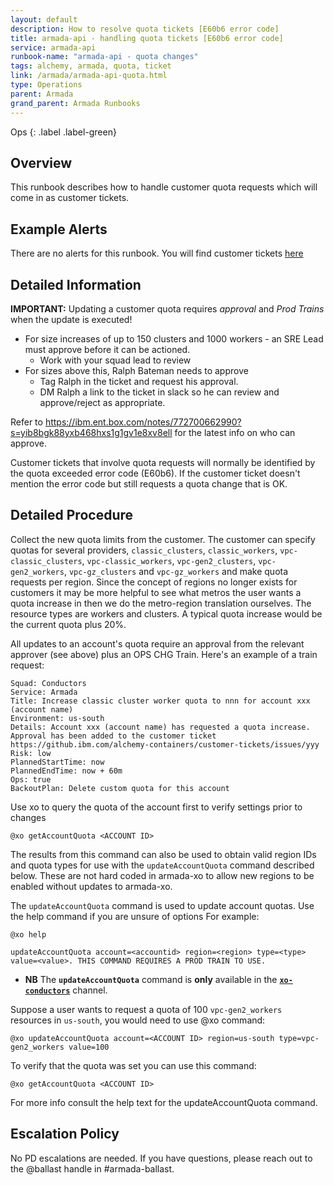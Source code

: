 ```yaml
---
layout: default
description: How to resolve quota tickets [E60b6 error code]
title: armada-api - handling quota tickets [E60b6 error code]
service: armada-api
runbook-name: "armada-api - quota changes"
tags: alchemy, armada, quota, ticket
link: /armada/armada-api-quota.html
type: Operations
parent: Armada
grand_parent: Armada Runbooks
---
```


Ops
{: .label .label-green}

## Overview

This runbook describes how to handle customer quota requests which will come in as customer tickets.

## Example Alerts

There are no alerts for this runbook. You will find customer tickets [here](https://github.ibm.com/alchemy-containers/customer-tickets)

## Detailed Information

**IMPORTANT:** Updating a customer quota requires _approval_ and _Prod Trains_ when the update is executed!

- For size increases of up to 150 clusters and 1000 workers - an SRE Lead must approve before it can be actioned.
   - Work with your squad lead to review
- For sizes above this, Ralph Bateman needs to approve
   - Tag Ralph in the ticket and request his approval.
   - DM Ralph a link to the ticket in slack so he can review and approve/reject as appropriate.

Refer to https://ibm.ent.box.com/notes/772700662990?s=yib8bgk88yxb468hxs1g1gv1e8xv8ell for the latest info on who can approve.

Customer tickets that involve quota requests will normally be identified by the quota exceeded error code (E60b6). If the customer
ticket doesn't mention the error code but still requests a quota change that is OK.


## Detailed Procedure

Collect the new quota limits from the customer. The customer can specify quotas for several providers, `classic_clusters`, `classic_workers`, `vpc-classic_clusters`, `vpc-classic_workers`, `vpc-gen2_clusters`, `vpc-gen2_workers`, `vpc-gz_clusters` and `vpc-gz_workers` and make quota requests per region. Since the concept of regions no longer exists for customers it may be more helpful to see what metros the user wants a quota increase in then we do the metro-region translation ourselves. 
The resource types are workers and clusters. A typical quota increase would be the current quota plus 20%. 

All updates to an account's quota require an approval from the relevant approver (see above) plus an OPS CHG Train. Here's an example of a train request:

```
Squad: Conductors
Service: Armada
Title: Increase classic cluster worker quota to nnn for account xxx (account name)
Environment: us-south
Details: Account xxx (account name) has requested a quota increase. Approval has been added to the customer ticket https://github.ibm.com/alchemy-containers/customer-tickets/issues/yyy
Risk: low
PlannedStartTime: now
PlannedEndTime: now + 60m
Ops: true
BackoutPlan: Delete custom quota for this account
```

Use xo to query the quota of the account first to verify settings prior to changes

```
@xo getAccountQuota <ACCOUNT ID>
```

The results from this command can also be used to obtain valid region IDs and quota types for use with the `updateAccountQuota` command described below. These are not hard coded in armada-xo to allow new regions to be enabled without updates to armada-xo.

The `updateAccountQuota` command is used to update account quotas. Use the help command if you are unsure of options
  For example:
```
@xo help

updateAccountQuota account=<accountid> region=<region> type=<type> value=<value>. THIS COMMAND REQUIRES A PROD TRAIN TO USE.
```
- **NB** The **`updateAccountQuota`** command is **only** available in the [**`xo-conductors`**](https://ibm-argonauts.slack.com/archives/G90E71LSV) channel.

Suppose a user wants to request a quota of 100 `vpc-gen2_workers` resources in `us-south`, you would need to use @xo command:

```
@xo updateAccountQuota account=<ACCOUNT ID> region=us-south type=vpc-gen2_workers value=100
```

To verify that the quota was set you can use this command:

```
@xo getAccountQuota <ACCOUNT ID>
```



For more info consult the help text for the updateAccountQuota command.

## Escalation Policy

No PD escalations are needed. If you have questions, please reach out to the @ballast handle in #armada-ballast.
